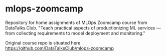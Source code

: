 # mlops-zoomcamp
Repository for home assignments of MLOps Zoomcamp course from DataTalks.Club.
"Teach practical aspects of productionizing ML services — from collecting requirements to model deployment and monitoring."

Original course repo is situated here https://github.com/DataTalksClub/mlops-zoomcamp
